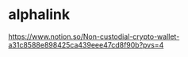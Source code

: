 # alphalink

https://www.notion.so/Non-custodial-crypto-wallet-a31c8588e898425ca439eee47cd8f90b?pvs=4
